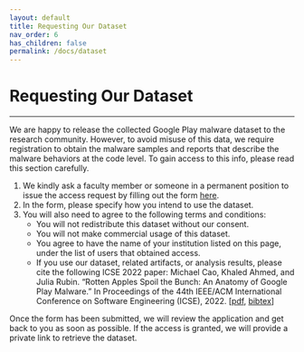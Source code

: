 ```yaml
---
layout: default
title: Requesting Our Dataset
nav_order: 6
has_children: false
permalink: /docs/dataset
---
```


# Requesting Our Dataset
---

We are happy to release the collected Google Play malware dataset to the research community. 
However, to avoid misuse of this data, we require registration to obtain the malware samples and reports that describe the malware behaviors at the code level. To gain access to this info, please read this section carefully.

1. We kindly ask a faculty member or someone in a permanent position to issue the access request by filling out the form [here](https://forms.gle/DvUR2eh7tpi8NAtU6).
2. In the form, please specify how you intend to use the dataset. 
3. You will also need to agree to the following terms and conditions:
    * You will not redistribute this dataset without our consent.
    * You will not make commercial usage of this dataset.
    * You agree to have the name of your institution listed on this page, under the list of users that obtained access.
    * If you use our dataset, related artifacts, or analysis results, please cite the following ICSE 2022 paper: Michael Cao, Khaled Ahmed, and Julia Rubin. “Rotten Apples Spoil the Bunch: An Anatomy of Google Play Malware.” In Proceedings of the 44th IEEE/ACM International Conference on Software Engineering (ICSE), 2022. \[[pdf](https://people.ece.ubc.ca/mjulia/publications/GooglePlayMalware_2022.pdf), [bibtex](/assets/data/googleplaymalware.bib)\]

Once the form has been submitted, we will review the application and get back to you as soon as possible. If the access is granted, we will provide a private link to retrieve the dataset.
